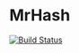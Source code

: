 # MrHash
[![Build Status](https://travis-ci.org/Tunfisch/MrHash.svg?branch=master)](https://travis-ci.org/Tunfisch/MrHash)
